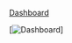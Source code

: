 [Dashboard](https://codekane.github.io/Dashboard/)

[![Dashboard](https://i.imgur.com/hapZV4D.png)]
